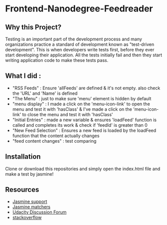 # Frontend-Nanodegree-Feedreader

## Why this Project?

Testing is an important part of the development process and many organizations practice a standard of development known as "test-driven development". This is when developers write tests first, before they ever start developing their application. All the tests initially fail and then they start writing application code to make these tests pass.

## What I did :

- "RSS Feeds" : Ensure 'allFeeds' are defined & it's not empty. also check the 'URL' and 'Name' is defined
- "The Menu" : just to make sure 'menu' element is hidden by default
- "menu display" : I made a click on the 'menu-icon-link' to open the menu and test it with 'hasClass' & I've made a click on the 'menu-icon-link' to close the menu and test it with 'hasClass'
- "Initial Entries" :  made a new variable & ensures 'loadFeed' function is called and completes its work & check if 'feedId' is greater than 0
- "New Feed Selection" : Ensures a new feed is loaded by the loadFeed function that the content actually changes
- "feed content changes" : test comparing



## Installation

Clone or download this repositories and simply open the index.html file and make a test by jasmine!


## Resources

- <a href="https://jasmine.github.io/2.0/introduction.html#section-Asynchronous_Support">Jasmine support</a> <br>
- <a href="https://jasmine.github.io/api/2.6/matchers.html">Jasmine matchers</a> <br>
- <a href="https://discussions.udacity.com/">Udacity Discussion Forum </a> <br>
- <a href="https://stackoverflow.com/">stackoverflow </a> <br>
